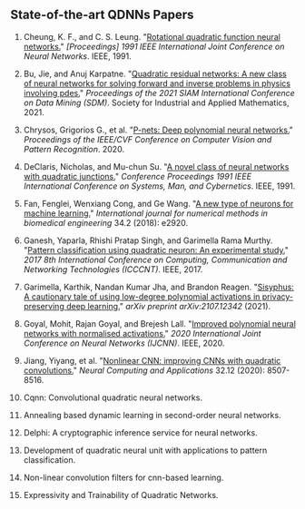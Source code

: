 ## State-of-the-art QDNNs Papers

1. Cheung, K. F., and C. S. Leung. "[Rotational quadratic function neural networks.](https://ieeexplore.ieee.org/abstract/document/170509)" *[Proceedings] 1991 IEEE International Joint Conference on Neural Networks*. IEEE, 1991.

2. Bu, Jie, and Anuj Karpatne. "[Quadratic residual networks: A new class of neural networks for solving forward and inverse problems in physics involving pdes.](https://arxiv.org/abs/2101.08366)" *Proceedings of the 2021 SIAM International Conference on Data Mining (SDM)*. Society for Industrial and Applied Mathematics, 2021.

3. Chrysos, Grigorios G., et al. "[P-nets: Deep polynomial neural networks.](https://arxiv.org/abs/2003.03828)" *Proceedings of the IEEE/CVF Conference on Computer Vision and Pattern Recognition*. 2020.

4. DeClaris, Nicholas, and Mu-chun Su. "[A novel class of neural networks with quadratic junctions.](https://ieeexplore.ieee.org/document/169910)" *Conference Proceedings 1991 IEEE International Conference on Systems, Man, and Cybernetics*. IEEE, 1991.

5. Fan, Fenglei, Wenxiang Cong, and Ge Wang. "[A new type of neurons for machine learning.](https://arxiv.org/abs/1704.08362)" *International journal for numerical methods in biomedical engineering* 34.2 (2018): e2920.

6. Ganesh, Yaparla, Rhishi Pratap Singh, and Garimella Rama Murthy. "[Pattern classification using quadratic neuron: An experimental study.](https://ieeexplore.ieee.org/document/8204062)" *2017 8th International Conference on Computing, Communication and Networking Technologies (ICCCNT)*. IEEE, 2017.

7. Garimella, Karthik, Nandan Kumar Jha, and Brandon Reagen. "[Sisyphus: A cautionary tale of using low-degree polynomial activations in privacy-preserving deep learning.](https://arxiv.org/abs/2107.12342)" *arXiv preprint arXiv:2107.12342* (2021).

8. Goyal, Mohit, Rajan Goyal, and Brejesh Lall. "[Improved polynomial neural networks with normalised activations.](https://ieeexplore.ieee.org/abstract/document/9207535)" *2020 International Joint Conference on Neural Networks (IJCNN)*. IEEE, 2020.

9. Jiang, Yiyang, et al. "[Nonlinear CNN: improving CNNs with quadratic convolutions.](https://link.springer.com/article/10.1007/s00521-019-04316-4)" *Neural Computing and Applications* 32.12 (2020): 8507-8516.

10. Cqnn: Convolutional quadratic neural networks.

11. Annealing based dynamic learning in second-order neural networks.

12. Delphi: A cryptographic inference service for neural networks.

13. Development of quadratic neural unit with applications to pattern classification.

14. Non-linear convolution filters for cnn-based learning.

15. Expressivity and Trainability of Quadratic Networks.
